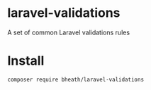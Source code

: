 # laravel-validations
A set of common Laravel validations rules

# Install
`composer require bheath/laravel-validations`
